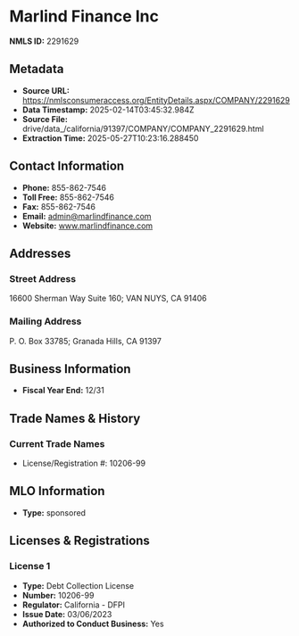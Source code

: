 # Marlind Finance Inc

**NMLS ID:** 2291629

## Metadata
- **Source URL:** https://nmlsconsumeraccess.org/EntityDetails.aspx/COMPANY/2291629
- **Data Timestamp:** 2025-02-14T03:45:32.984Z
- **Source File:** drive/data_/california/91397/COMPANY/COMPANY_2291629.html
- **Extraction Time:** 2025-05-27T10:23:16.288450

## Contact Information
- **Phone:** 855-862-7546
- **Toll Free:** 855-862-7546
- **Fax:** 855-862-7546
- **Email:** admin@marlindfinance.com
- **Website:** www.marlindfinance.com

## Addresses
### Street Address
16600 Sherman Way Suite 160; VAN NUYS, CA 91406

### Mailing Address
P. O. Box 33785; Granada Hills, CA 91397

## Business Information
- **Fiscal Year End:** 12/31

## Trade Names & History
### Current Trade Names
- License/Registration #: 10206-99

## MLO Information
- **Type:** sponsored

## Licenses & Registrations

### License 1
- **Type:** Debt Collection License
- **Number:** 10206-99
- **Regulator:** California - DFPI
- **Issue Date:** 03/06/2023
- **Authorized to Conduct Business:** Yes
